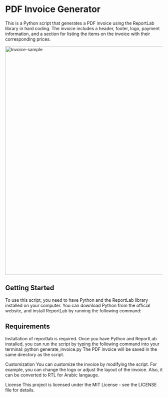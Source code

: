 # PDF Invoice Generator
This is a Python script that generates a PDF invoice using the ReportLab library in hard coding. The invoice includes a header, footer, logo, payment information, and a section for listing the items on the invoice with their corresponding prices.

<img src="https://user-images.githubusercontent.com/73304837/223883872-5e7b04ca-0293-4706-a917-474d0c9e3f62.jpg" alt="Invoice-sample" width="516px" height="730px">

## Getting Started
To use this script, you need to have Python and the ReportLab library installed on your computer. You can download Python from the official website, and install ReportLab by running the following command:

## Requirements
Installation of reportlab is required. Once you have Python and ReportLab installed, you can run the script by typing the following command into your terminal:
python generate_invoice.py
The PDF invoice will be saved in the same directory as the script.

Customization
You can customize the invoice by modifying the script. For example, you can change the logo or adjust the layout of the invoice. Also, it can be converted to RTL for Arabic langauge.

License
This project is licensed under the MIT License - see the LICENSE file for details.

